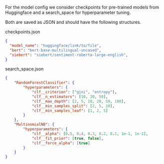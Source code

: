 For the model config we consider checkpoints for pre-trained models from Huggingface and a search_space for hyperparameter tuning.

Both are saved as JSON and should have the following structures.

checkpoints.json
```json
{
  "model_name": "huggingface/link/to/file",
  "bert": "bert-base-multilingual-uncased",
  "siebert": "siebert/sentiment-roberta-large-english",
}
```
search_space.json
```json
{
    "RandomForestClassifier": {
        "hyperparameters": {
            "clf__criterion": ["gini", "entropy"],
            "clf__n_estimators": [10, 20, 50],
            "clf__max_depth": [2, 5, 10, 20, 50, 100],
            "clf__min_samples_split": [2, 5, 10],
            "clf__min_samples_leaf": [1, 2, 5]
        }
    },
    "MultinomialNB": {
        "hyperparameters": {
            "clf__alpha": [0.5, 0.4, 0.3, 0.2, 0.1, 1e-1, 1e-2],
            "clf__fit_prior": [true, false],
            "clf__force_alpha": [true]
        }
    }
}
```